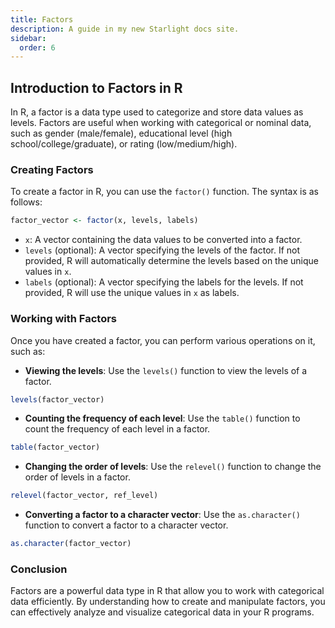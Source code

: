 ```yaml
---
title: Factors
description: A guide in my new Starlight docs site.
sidebar:
  order: 6
---
```

## Introduction to Factors in R

In R, a factor is a data type used to categorize and store data values as levels. Factors are useful when working with categorical or nominal data, such as gender (male/female), educational level (high school/college/graduate), or rating (low/medium/high).

### Creating Factors

To create a factor in R, you can use the `factor()` function. The syntax is as follows:

```R
factor_vector <- factor(x, levels, labels)
```

- `x`: A vector containing the data values to be converted into a factor.
- `levels` (optional): A vector specifying the levels of the factor. If not provided, R will automatically determine the levels based on the unique values in `x`.
- `labels` (optional): A vector specifying the labels for the levels. If not provided, R will use the unique values in `x` as labels.

### Working with Factors

Once you have created a factor, you can perform various operations on it, such as:

- **Viewing the levels**: Use the `levels()` function to view the levels of a factor.

```R
levels(factor_vector)
```

- **Counting the frequency of each level**: Use the `table()` function to count the frequency of each level in a factor.

```R
table(factor_vector)
```

- **Changing the order of levels**: Use the `relevel()` function to change the order of levels in a factor.

```R
relevel(factor_vector, ref_level)
```

- **Converting a factor to a character vector**: Use the `as.character()` function to convert a factor to a character vector.

```R
as.character(factor_vector)
```

### Conclusion

Factors are a powerful data type in R that allow you to work with categorical data efficiently. By understanding how to create and manipulate factors, you can effectively analyze and visualize categorical data in your R programs.

